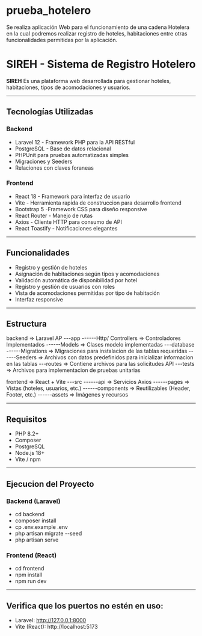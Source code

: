 # prueba_hotelero
Se realiza aplicación Web para el funcionamiento de una cadena Hotelera en la cual podremos realizar registro de hoteles, habitaciones entre otras funcionalidades permitidas por la aplicación.

# SIREH - Sistema de Registro Hotelero

**SIREH** Es una plataforma web desarrollada para gestionar hoteles, habitaciones, tipos de acomodaciones y usuarios.

---

## Tecnologías Utilizadas

### Backend

- Laravel 12 - Framework PHP para la API RESTful
- PostgreSQL - Base de datos relacional
- PHPUnit para pruebas automatizadas simples
- Migraciones y Seeders
- Relaciones con claves foraneas

### Frontend

- React 18 - Framework para interfaz de usuario
- Vite - Herramienta rapida de construccion para desarrollo frontend
- Bootstrap 5 -Framework CSS para diseño responsive
- React Router - Manejo de rutas
- Axios - Cliente HTTP para consumo de API
- React Toastify - Notificaciones elegantes

---

## Funcionalidades

- Registro y gestión de hoteles
- Asignación de habitaciones según tipos y acomodaciones
- Validación automática de disponibilidad por hotel
- Registro y gestión de usuarios con roles
- Vista de acomodaciones permitidas por tipo de habitación
- Interfaz responsive

---

## Estructura

backend => Laravel AP
---app
------Http/ Controllers => Controladores Implementados
------Models => Clases modelo implementadas
---database
------Migrations => Migraciones para instalacion de las tablas requeridas
------Seeders => Archivos con datos predefinidos para inicializar informacion en las tablas
---routes => Contiene archivos para las solicitudes API
---tests => Archivos para implementacion de pruebas unitarias


frontend => React + Vite 
---src 
------api => Servicios Axios 
------pages => Vistas (hoteles, usuarios, etc.) 
------components => Reutilizables (Header, Footer, etc.) 
------assets => Imágenes y recursos

---

## Requisitos
- PHP 8.2+
- Composer
- PostgreSQL
- Node.js 18+
- Vite / npm

---

## Ejecucion del Proyecto

### Backend (Laravel)

- cd backend
- composer install
- cp .env.example .env
- php artisan migrate --seed
- php artisan serve


### Frontend (React)

- cd frontend
- npm install
- npm run dev

---

## Verifica que los puertos no estén en uso:

- Laravel: http://127.0.0.1:8000
- Vite (React): http://localhost:5173